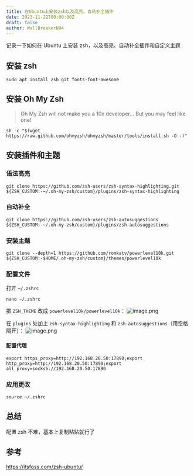 ```yaml
---
title: 在Ubuntu上安装zsh以及高亮、自动补全插件
date: 2023-11-22T00:00:00Z
draft: false
author: WallBreakerNO4
---
```

记录一下如何在 Ubuntu 上安装 zsh，以及高亮、自动补全插件和自定义主题
## 安装 zsh

~~~shell
sudo apt install zsh git fonts-font-awesome
~~~
## 安装 Oh My Zsh

> Oh My Zsh will not make you a 10x developer... But you may feel like one!

~~~shell
sh -c "$(wget https://raw.github.com/ohmyzsh/ohmyzsh/master/tools/install.sh -O -)"
~~~

## 安装插件和主题
### 语法高亮

```shell
git clone https://github.com/zsh-users/zsh-syntax-highlighting.git ${ZSH_CUSTOM:-~/.oh-my-zsh/custom}/plugins/zsh-syntax-highlighting
```

### 自动补全

```shell
git clone https://github.com/zsh-users/zsh-autosuggestions ${ZSH_CUSTOM:-~/.oh-my-zsh/custom}/plugins/zsh-autosuggestions
```

### 安装主题

```shell
git clone --depth=1 https://github.com/romkatv/powerlevel10k.git ${ZSH_CUSTOM:-$HOME/.oh-my-zsh/custom}/themes/powerlevel10k
```

### 配置文件

打开 `~/.zshrc`
~~~shell
nano ~/.zshrc
~~~

把 `ZSH_THEME` 改成 `powerlevel10k/powerlevel10k`：
![image.png](https://image.wall-breaker-no4.xyz/imgs/202311220011285.png#center)

在 `plugins` 处加上 `zsh-syntax-highlighting` 和 `zsh-autosuggestions`（用空格隔开）：
![image.png](https://image.wall-breaker-no4.xyz/imgs/202311220013082.png#center)
#### 配置代理

~~~shell
export https_proxy=http://192.168.20.50:17890;export http_proxy=http://192.168.20.50:17890;export all_proxy=socks5://192.168.20.50:17890
~~~

### 应用更改

~~~shell
source ~/.zshrc
~~~

## 总结

配置 zsh 不难，基本上复制粘贴就行了

## 参考
https://itsfoss.com/zsh-ubuntu/